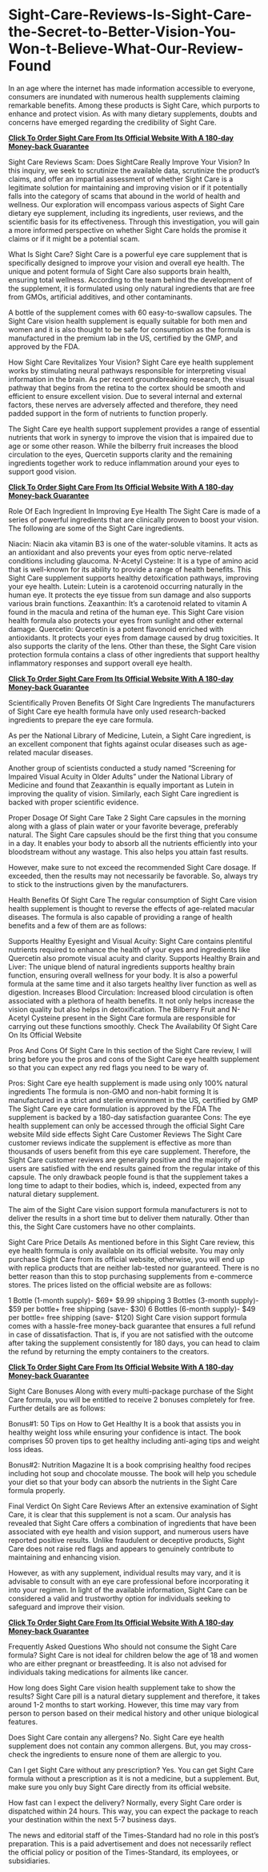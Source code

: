 # Sight-Care-Reviews-Is-Sight-Care-the-Secret-to-Better-Vision-You-Won-t-Believe-What-Our-Review-Found
In an age where the internet has made information accessible to everyone, consumers are inundated with numerous health supplements claiming remarkable benefits. Among these products is Sight Care, which purports to enhance and protect vision. As with many dietary supplements, doubts and concerns have emerged regarding the credibility of Sight Care.

**[Click To Order Sight Care From Its Official Website With A 180-day Money-back Guarantee](https://cutt.ly/ZeLp9m4P)**

Sight Care Reviews Scam: Does SightCare Really Improve Your Vision?
In this inquiry, we seek to scrutinize the available data, scrutinize the product’s claims, and offer an impartial assessment of whether Sight Care is a legitimate solution for maintaining and improving vision or if it potentially falls into the category of scams that abound in the world of health and wellness. Our exploration will encompass various aspects of Sight Care dietary eye supplement, including its ingredients, user reviews, and the scientific basis for its effectiveness. Through this investigation, you will gain a more informed perspective on whether Sight Care holds the promise it claims or if it might be a potential scam.


What Is Sight Care?
Sight Care is a powerful eye care supplement that is specifically designed to improve your vision and overall eye health. The unique and potent formula of Sight Care also supports brain health, ensuring total wellness. According to the team behind the development of the supplement, it is formulated using only natural ingredients that are free from GMOs, artificial additives, and other contaminants.

A bottle of the supplement comes with 60 easy-to-swallow capsules. The Sight Care vision health supplement is equally suitable for both men and women and it is also thought to be safe for consumption as the formula is manufactured in the premium lab in the US, certified by the GMP, and approved by the FDA.

How Sight Care Revitalizes Your Vision?
Sight Care eye health supplement works by stimulating neural pathways responsible for interpreting visual information in the brain. As per recent groundbreaking research, the visual pathway that begins from the retina to the cortex should be smooth and efficient to ensure excellent vision. Due to several internal and external factors, these nerves are adversely affected and therefore, they need padded support in the form of nutrients to function properly.

The Sight Care eye health support supplement provides a range of essential nutrients that work in synergy to improve the vision that is impaired due to age or some other reason. While the bilberry fruit increases the blood circulation to the eyes, Quercetin supports clarity and the remaining ingredients together work to reduce inflammation around your eyes to support good vision.

**[Click To Order Sight Care From Its Official Website With A 180-day Money-back Guarantee](https://cutt.ly/ZeLp9m4P)**

Role Of Each Ingredient In Improving Eye Health
The Sight Care is made of a series of powerful ingredients that are clinically proven to boost your vision. The following are some of the Sight Care ingredients.

Niacin: Niacin aka vitamin B3 is one of the water-soluble vitamins. It acts as an antioxidant and also prevents your eyes from optic nerve-related conditions including glaucoma.
N-Acetyl Cysteine: It is a type of amino acid that is well-known for its ability to provide a range of health benefits. This Sight Care supplement supports healthy detoxification pathways, improving your eye health.
Lutein: Lutein is a carotenoid occurring naturally in the human eye. It protects the eye tissue from sun damage and also supports various brain functions.
Zeaxanthin: It’s a carotenoid related to vitamin A found in the macula and retina of the human eye. This Sight Care vision health formula also protects your eyes from sunlight and other external damage.
Quercetin: Quercetin is a potent flavonoid enriched with antioxidants. It protects your eyes from damage caused by drug toxicities. It also supports the clarity of the lens.
Other than these, the Sight Care vision protection formula contains a class of other ingredients that support healthy inflammatory responses and support overall eye health.

**[Click To Order Sight Care From Its Official Website With A 180-day Money-back Guarantee](https://cutt.ly/ZeLp9m4P)**

Scientifically Proven Benefits Of Sight Care Ingredients
The manufacturers of Sight Care eye health formula have only used research-backed ingredients to prepare the eye care formula.

As per the National Library of Medicine, Lutein, a Sight Care ingredient, is an excellent component that fights against ocular diseases such as age-related macular diseases.

Another group of scientists conducted a study named “Screening for Impaired Visual Acuity in Older Adults” under the National Library of Medicine and found that Zeaxanthin is equally important as Lutein in improving the quality of vision. Similarly, each Sight Care ingredient is backed with proper scientific evidence.

Proper Dosage Of Sight Care
Take 2 Sight Care capsules in the morning along with a glass of plain water or your favorite beverage, preferably natural. The Sight Care capsules should be the first thing that you consume in a day. It enables your body to absorb all the nutrients efficiently into your bloodstream without any wastage. This also helps you attain fast results.

However, make sure to not exceed the recommended Sight Care dosage. If exceeded, then the results may not necessarily be favorable. So, always try to stick to the instructions given by the manufacturers.

Health Benefits Of Sight Care
The regular consumption of Sight Care vision health supplement is thought to reverse the effects of age-related macular diseases. The formula is also capable of providing a range of health benefits and a few of them are as follows:

Supports Healthy Eyesight and Visual Acuity: Sight Care contains plentiful nutrients required to enhance the health of your eyes and ingredients like Quercetin also promote visual acuity and clarity.
Supports Healthy Brain and Liver: The unique blend of natural ingredients supports healthy brain function, ensuring overall wellness for your body. It is also a powerful formula at the same time and it also targets healthy liver function as well as digestion.
Increases Blood Circulation: Increased blood circulation is often associated with a plethora of health benefits. It not only helps increase the vision quality but also helps in detoxification. The Bilberry Fruit and N-Acetyl Cysteine present in the Sight Care formula are responsible for carrying out these functions smoothly.
Check The Availability Of Sight Care On Its Official Website

Pros And Cons Of Sight Care
In this section of the Sight Care review, I will bring before you the pros and cons of the Sight Care eye health supplement so that you can expect any red flags you need to be wary of.

Pros:
Sight Care eye health supplement is made using only 100% natural ingredients
The formula is non-GMO and non-habit forming
It is manufactured in a strict and sterile environment in the US, certified by GMP
The Sight Care eye care formulation is approved by the FDA
The supplement is backed by a 180-day satisfaction guarantee
Cons:
The eye health supplement can only be accessed through the official Sight Care website
Mild side effects
Sight Care Customer Reviews
The Sight Care customer reviews indicate the supplement is effective as more than thousands of users benefit from this eye care supplement. Therefore, the Sight Care customer reviews are generally positive and the majority of users are satisfied with the end results gained from the regular intake of this capsule. The only drawback people found is that the supplement takes a long time to adapt to their bodies, which is, indeed, expected from any natural dietary supplement.

The aim of the Sight Care vision support formula manufacturers is not to deliver the results in a short time but to deliver them naturally. Other than this, the Sight Care customers have no other complaints.

Sight Care Price Details
As mentioned before in this Sight Care review, this eye health formula is only available on its official website. You may only purchase Sight Care from its official website, otherwise, you will end up with replica products that are neither lab-tested nor guaranteed. There is no better reason than this to stop purchasing supplements from e-commerce stores. The prices listed on the official website are as follows:

1 Bottle (1-month supply)- $69+ $9.99 shipping
3 Bottles (3-month supply)- $59 per bottle+ free shipping (save- $30)
6 Bottles (6-month supply)- $49 per bottle= free shipping (save- $120)
Sight Care vision support formula comes with a hassle-free money-back guarantee that ensures a full refund in case of dissatisfaction. That is, if you are not satisfied with the outcome after taking the supplement consistently for 180 days, you can head to claim the refund by returning the empty containers to the creators.

**[Click To Order Sight Care From Its Official Website With A 180-day Money-back Guarantee](https://cutt.ly/ZeLp9m4P)**

Sight Care Bonuses
Along with every multi-package purchase of the Sight Care formula, you will be entitled to receive 2 bonuses completely for free. Further details are as follows:

Bonus#1: 50 Tips on How to Get Healthy
It is a book that assists you in healthy weight loss while ensuring your confidence is intact. The book comprises 50 proven tips to get healthy including anti-aging tips and weight loss ideas.

Bonus#2: Nutrition Magazine
It is a book comprising healthy food recipes including hot soup and chocolate mousse. The book will help you schedule your diet so that your body can absorb the nutrients in the Sight Care formula properly.

Final Verdict On Sight Care Reviews
After an extensive examination of Sight Care, it is clear that this supplement is not a scam. Our analysis has revealed that Sight Care offers a combination of ingredients that have been associated with eye health and vision support, and numerous users have reported positive results. Unlike fraudulent or deceptive products, Sight Care does not raise red flags and appears to genuinely contribute to maintaining and enhancing vision.

However, as with any supplement, individual results may vary, and it is advisable to consult with an eye care professional before incorporating it into your regimen. In light of the available information, Sight Care can be considered a valid and trustworthy option for individuals seeking to safeguard and improve their vision.

**[Click To Order Sight Care From Its Official Website With A 180-day Money-back Guarantee](https://cutt.ly/ZeLp9m4P)**

Frequently Asked Questions
Who should not consume the Sight Care formula?
Sight Care is not ideal for children below the age of 18 and women who are either pregnant or breastfeeding. It is also not advised for individuals taking medications for ailments like cancer.

How long does Sight Care vision health supplement take to show the results?
Sight Care pill is a natural dietary supplement and therefore, it takes around 1-2 months to start working. However, this time may vary from person to person based on their medical history and other unique biological features.

Does Sight Care contain any allergens?
No. Sight Care eye health supplement does not contain any common allergens. But, you may cross-check the ingredients to ensure none of them are allergic to you.

Can I get Sight Care without any prescription?
Yes. You can get Sight Care formula without a prescription as it is not a medicine, but a supplement. But, make sure you only buy Sight Care directly from its official website.

How fast can I expect the delivery? 
Normally, every Sight Care order is dispatched within 24 hours. This way, you can expect the package to reach your destination within the next 5-7 business days.


The news and editorial staff of the Times-Standard had no role in this post’s preparation. This is a paid advertisement and does not necessarily reflect the official policy or position of the Times-Standard, its employees, or subsidiaries.
